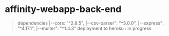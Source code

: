 # affinity-webapp-back-end
  
  >dependencies
    |--cors: "^2.8.5",
    |--csv-parser": "^3.0.0",
    |--express": "^4.17.1",
    |--multer": "^1.4.3"
deployment to heroku : in progress
